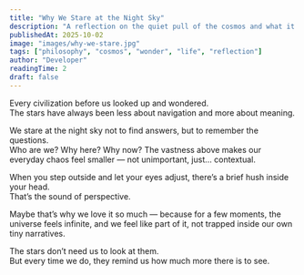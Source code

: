 ```yaml
---
title: "Why We Stare at the Night Sky"
description: "A reflection on the quiet pull of the cosmos and what it awakens in us each time we look up."
publishedAt: 2025-10-02
image: "images/why-we-stare.jpg"
tags: ["philosophy", "cosmos", "wonder", "life", "reflection"]
author: "Developer"
readingTime: 2
draft: false
---
```


Every civilization before us looked up and wondered.  
The stars have always been less about navigation and more about meaning.

We stare at the night sky not to find answers, but to remember the questions.  
Who are we? Why here? Why now? The vastness above makes our everyday chaos feel smaller — not unimportant, just… contextual.

When you step outside and let your eyes adjust, there’s a brief hush inside your head.  
That’s the sound of perspective.  

Maybe that’s why we love it so much — because for a few moments, the universe feels infinite, and we feel like part of it, not trapped inside our own tiny narratives.

The stars don’t need us to look at them.  
But every time we do, they remind us how much more there is to see.
